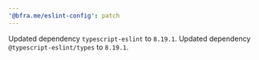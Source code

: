 ```yaml
---
'@bfra.me/eslint-config': patch
---
```


Updated dependency `typescript-eslint` to `8.19.1`.
Updated dependency `@typescript-eslint/types` to `8.19.1`.
